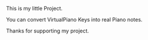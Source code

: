 This is my little  Project.

You can convert VirtualPiano Keys into real Piano notes.

Thanks for supporting my project.